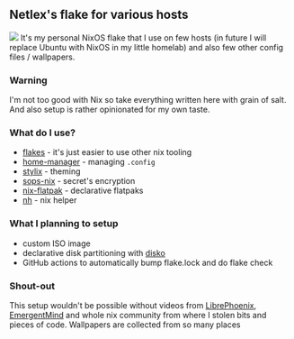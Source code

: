 ## Netlex's flake for various hosts
[![](https://img.shields.io/badge/OS-NixOS-6e9bcb?logo=NixOS)](https://nixos.org)
  It's my personal NixOS flake that I use on few hosts (in future I will replace Ubuntu with NixOS in my little homelab) and also few other config files / wallpapers.
### Warning 
 I'm not too good with Nix so take everything written here with grain of salt. And also setup is rather opinionated for my own taste.

### What do I use?
- [flakes](https://wiki.nixos.org/wiki/Flakes) - it's just easier to use other nix tooling
- [home-manager](https://wiki.nixos.org/wiki/Home_Manager) - managing `.config`
- [stylix](https://github.com/danth/**stylix**) - theming
- [sops-nix](https://github.com/Mic92/sops-nix) - secret's encryption
- [nix-flatpak](https://github.com/gmodena/nix-flatpak) - declarative flatpaks
- [nh](https://github.com/viperML/nh) - nix helper

### What I planning to setup
- custom ISO image
- declarative disk partitioning with [disko](https://github.com/nix-community/disko)
- GitHub actions to automatically bump flake.lock and do flake check

### Shout-out
This setup wouldn't be possible without videos from [LibrePhoenix](https://youtube.com/@librephoenix?si=VNcCjVlFrGQxMPm4), [EmergentMind](https://youtube.com/@emergent_mind?si=UE3dkOotAzdUwU8O) and whole nix community from where I stolen bits and pieces of code. Wallpapers are collected from so many places
